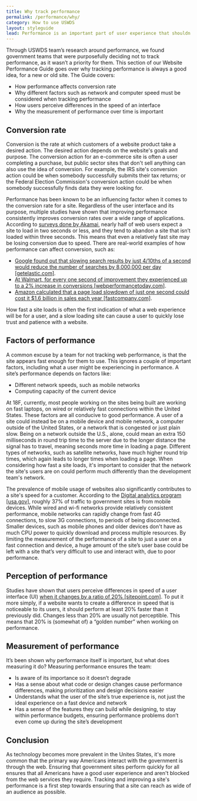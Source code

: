 ```yaml
---
title: Why track performance
permalink: /performance/why/
category: How to use USWDS
layout: styleguide
lead: Performance is an important part of user experience that shouldn’t go unnoticed
---
```


Through USWDS team’s research around performance, we found government teams that were purposefully deciding not to track performance, as it wasn’t a priority for them. This section of our Website Performance Guide goes over why tracking performance is always a good idea, for a new or old site. The Guide covers:

- How performance affects conversion rate
- Why different factors such as network and computer speed must be considered when tracking performance
- How users perceive differences in the speed of an interface
- Why the measurement of performance over time is important

## Conversion rate

Conversion is the rate at which customers of a website product take a desired action. The desired action depends on the website's goals and purpose. The conversion action for an e-commerce site is often a user completing a purchase, but public sector sites that don't sell anything can also use the idea of conversion. For example, the IRS site's conversion action could be when somebody successfully submits their tax returns; or the Federal Election Commission's conversion action could be when somebody successfully finds data they were looking for.

Performance has been known to be an influencing factor when it comes to the conversion rate for a site. Regardless of the user interface and its purpose, multiple studies have shown that improving performance consistently improves conversion rates over a wide range of applications. According to [surveys done by Akamai](https://www.akamai.com/us/en/about/news/press/2009-press/akamai-reveals-2-seconds-as-the-new-threshold-of-acceptability-for-ecommerce-web-page-response-times.jsp), nearly half of web users expect a site to load in two seconds or less, and they tend to abandon a site that isn’t loaded within three seconds. This means that even a relatively fast site may be losing conversion due to speed. There are real-world examples of how performance can affect conversion, such as:

- [Google found out that slowing search results by just 4/10ths of a second would reduce the number of searches by 8,000,000 per day [getelastic.com]](http://www.getelastic.com/site-speed-infographic/).
- [At Walmart, for every one second of improvement they experienced up to a 2% increase in conversions [webperformancetoday.com]](http://www.webperformancetoday.com/2012/02/28/4-awesome-slides-showing-how-page-speed-correlates-to-business-metrics-at-walmart-com/).
- [Amazon calculated that a page load slowdown of just one second could cost it $1.6 billion in sales each year [fastcompany.com]](https://www.fastcompany.com/1825005/how-one-second-could-cost-amazon-16-billion-sales).

How fast a site loads is often the first indication of what a web experience will be for a user, and a slow loading site can cause a user to quickly lose trust and patience with a website.

## Factors of performance

A common excuse by a team  for not tracking web performance, is that the site appears fast enough for them to use. This ignores a couple of important factors, including what a user might be experiencing in  performance. A site’s performance depends on factors like:

- Different network speeds, such as mobile networks
- Computing capacity of the current device

At 18F, currently, most people working on the sites being built are working on fast laptops, on wired or relatively fast connections within the United States. These factors are all conducive to good performance. A user of a site could instead be on a mobile device and mobile network, a computer outside of the United States, or a network that is congested or just plain slow. Being on a network outside the U.S., alone, could mean an extra 150 milliseconds in round trip time to the server due to the longer distance the signal has to travel, meaning seconds more time in loading a page. Different types of networks, such as satellite networks, have much higher round trip times, which again leads to longer times when loading a page. When considering how fast a site loads, it's important to consider that the network the site's users are on could perform much differently than the development team's network.

The prevalence of mobile usage of websites also significantly contributes to a site's speed for a customer. According to the [Digital analytics program [usa.gov]](https://analytics.usa.gov/), roughly 37% of traffic to government sites is from mobile devices. While wired and wi-fi networks provide relatively consistent performance, mobile networks can rapidly change from fast 4G connections, to slow 3G connections, to periods of being disconnected. Smaller devices, such as mobile phones and older devices don't have as much CPU power to quickly download and process multiple resources. By limiting the measurement of the performance of a site to just a user on a fast connection and device, a huge amount of the site’s user base could be left with a site that’s very difficult to use and interact with, due to poor performance.

## Perception of performance

Studies have shown that users perceive differences in speed of a user interface (UI) [when it changes by a ratio of 20% [sitepoint.com]](https://www.sitepoint.com/the-perception-of-performance/). To put it more simply, if a website wants to create a difference in speed that is noticeable to its users, it should perform at least 20% faster than it previously did. Changes less than 20% are usually not perceptible. This means that 20% is (somewhat of) a “golden number” when working on performance.

## Measurement of performance

It’s been shown why performance itself is important, but what does measuring it do?
Measuring performance ensures the team:

- Is aware of its importance so it doesn’t degrade
- Has a sense about what code or design changes cause performance differences, making prioritization and design decisions easier
- Understands what the user of the site’s true experience is, not just the ideal experience on a fast device and network
- Has a sense of the features they can build while designing, to stay within performance budgets, ensuring performance problems don’t even come up during the site’s development

## Conclusion

As technology becomes more prevalent in the Unites States, it's more common that the primary way Americans interact with the government is through the web. Ensuring that government sites perform quickly for all ensures that all Americans have a good user experience and aren't blocked from the web services they require. Tracking and improving a site's performance is a first step towards ensuring that a site can reach as wide of an audience as possible.
